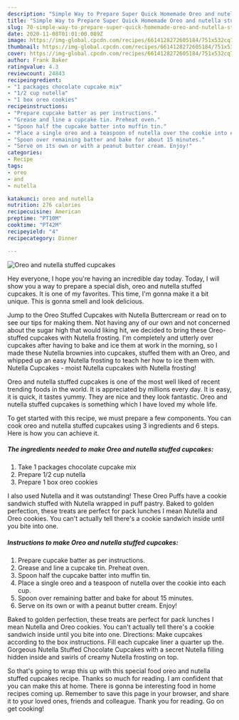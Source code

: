 ```yaml
---
description: "Simple Way to Prepare Super Quick Homemade Oreo and nutella stuffed cupcakes"
title: "Simple Way to Prepare Super Quick Homemade Oreo and nutella stuffed cupcakes"
slug: 70-simple-way-to-prepare-super-quick-homemade-oreo-and-nutella-stuffed-cupcakes
date: 2020-11-08T01:01:00.089Z
image: https://img-global.cpcdn.com/recipes/6614128272605184/751x532cq70/oreo-and-nutella-stuffed-cupcakes-recipe-main-photo.jpg
thumbnail: https://img-global.cpcdn.com/recipes/6614128272605184/751x532cq70/oreo-and-nutella-stuffed-cupcakes-recipe-main-photo.jpg
cover: https://img-global.cpcdn.com/recipes/6614128272605184/751x532cq70/oreo-and-nutella-stuffed-cupcakes-recipe-main-photo.jpg
author: Frank Baker
ratingvalue: 4.3
reviewcount: 24843
recipeingredient:
- "1 packages chocolate cupcake mix"
- "1/2 cup nutella"
- "1 box oreo cookies"
recipeinstructions:
- "Prepare cupcake batter as per instructions."
- "Grease and line a cupcake tin. Preheat oven."
- "Spoon half the cupcake batter into muffin tin."
- "Place a single oreo and a teaspoon of nutella over the cookie into each cup."
- "Spoon over remaining batter and bake for about 15 minutes."
- "Serve on its own or with a peanut butter cream. Enjoy!"
categories:
- Recipe
tags:
- oreo
- and
- nutella

katakunci: oreo and nutella 
nutrition: 276 calories
recipecuisine: American
preptime: "PT10M"
cooktime: "PT42M"
recipeyield: "4"
recipecategory: Dinner

---
```



![Oreo and nutella stuffed cupcakes](https://img-global.cpcdn.com/recipes/6614128272605184/751x532cq70/oreo-and-nutella-stuffed-cupcakes-recipe-main-photo.jpg)

Hey everyone, I hope you're having an incredible day today. Today, I will show you a way to prepare a special dish, oreo and nutella stuffed cupcakes. It is one of my favorites. This time, I'm gonna make it a bit unique. This is gonna smell and look delicious.

Jump to the Oreo Stuffed Cupcakes with Nutella Buttercream or read on to see our tips for making them. Not having any of our own and not concerned about the sugar high that would liking hit, we decided to bring these Oreo-stuffed cupcakes with Nutella frosting. I&#39;m completely and utterly over cupcakes after having to bake and ice them at work in the morning, so I made these Nutella brownies into cupcakes, stuffed them with an Oreo, and whipped up an easy Nutella frosting to teach her how to ice them with. Nutella Cupcakes - moist Nutella cupcakes with Nutella frosting!

Oreo and nutella stuffed cupcakes is one of the most well liked of recent trending foods in the world. It is appreciated by millions every day. It is easy, it is quick, it tastes yummy. They are nice and they look fantastic. Oreo and nutella stuffed cupcakes is something which I have loved my whole life.


To get started with this recipe, we must prepare a few components. You can cook oreo and nutella stuffed cupcakes using 3 ingredients and 6 steps. Here is how you can achieve it.

<!--inarticleads1-->

##### The ingredients needed to make Oreo and nutella stuffed cupcakes:

1. Take 1 packages chocolate cupcake mix
1. Prepare 1/2 cup nutella
1. Prepare 1 box oreo cookies


I also used Nutella and it was outstanding! These Oreo Puffs have a cookie sandwich stuffed with Nutella wrapped in puff pastry. Baked to golden perfection, these treats are perfect for pack lunches I mean Nutella and Oreo cookies. You can&#39;t actually tell there&#39;s a cookie sandwich inside until you bite into one. 

<!--inarticleads2-->

##### Instructions to make Oreo and nutella stuffed cupcakes:

1. Prepare cupcake batter as per instructions.
1. Grease and line a cupcake tin. Preheat oven.
1. Spoon half the cupcake batter into muffin tin.
1. Place a single oreo and a teaspoon of nutella over the cookie into each cup.
1. Spoon over remaining batter and bake for about 15 minutes.
1. Serve on its own or with a peanut butter cream. Enjoy!


Baked to golden perfection, these treats are perfect for pack lunches I mean Nutella and Oreo cookies. You can&#39;t actually tell there&#39;s a cookie sandwich inside until you bite into one. Directions: Make cupcakes according to the box instructions. Fill each cupcake liner a quarter up the. Gorgeous Nutella Stuffed Chocolate Cupcakes with a secret Nutella filling hidden inside and swirls of creamy Nutella frosting on top. 

So that's going to wrap this up with this special food oreo and nutella stuffed cupcakes recipe. Thanks so much for reading. I am confident that you can make this at home. There is gonna be interesting food in home recipes coming up. Remember to save this page in your browser, and share it to your loved ones, friends and colleague. Thank you for reading. Go on get cooking!
